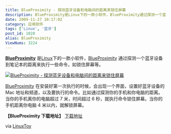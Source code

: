 ```yaml
---
title: BlueProximity - 探测蓝牙设备和电脑间的距离来锁住屏幕
description: BlueProximity是Linux下的一款小软件，BlueProximity通过探测一个蓝牙设备到笔记本的距离来执行一些命令，如锁住屏幕等。
date: 2009-11-27 10:17:02
category: 应用软件
tags: ['Linux', '蓝牙']
post_id: 1028
alias: BlueProximity
ViewNums: 3224
---
```


[**BlueProximity**](/blog/blueproximity) 是[Linux](/tags/Linux)下的一款小软件，[BlueProximity](/blog/blueproximity) 通过探测一个蓝牙设备到笔记本的距离来执行一些命令，如锁住屏幕等。

[![BlueProximity - 探测蓝牙设备和电脑间的距离来锁住屏幕](http://linuxtoy.org/images/2009/10/blueproximity.png)](/blog/blueproximity)

[BlueProximity](/blog/blueproximity) 在安装好第一次执行的时候，会出现一个界面，设置好蓝牙设备的 Mac 地址和频道，以及要执行的命令。比如通过探测你的手机和你电脑的距离。当你的手机离你的电脑超过 7 米，时间超过 6 秒，就执行命令锁住屏幕。当你的手机距离你电脑 4 米以内，就解锁屏幕。

**【BlueProximity 下载地址】**
[下载地址](http://blueproximity.sourceforge.net/)

via [LinuxToy](http://linuxtoy.org/)

